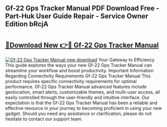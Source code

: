 ## Gf-22 Gps Tracker Manual PDF Download Free - Part-Huk User Guide Repair - Service Owner Edition bRcjA

# <h2><a href="http://cf27323.oget.top/?id=Gf-22+Gps+Tracker+Manual">🔗Download New 👉🔴 Gf-22 Gps Tracker Manual</a></h2>

[![Gf-22 Gps Tracker Manual new download](https://i.imgur.com/5g1atiW.png)](http://cf27323.oget.top/?id=Gf-22+Gps+Tracker+Manual)
Your Gateway to Efficiency This guide explores the ways your new Gf-22 Gps Tracker Manual can streamline your workflow and boost productivity. Important Information Regarding Connectivity Requirements Gf-22 Gps Tracker Manual This product requires specific connectivity requirements for optimal performance. Gf-22 Gps Tracker Manual advanced features include geolocation, smart alerts, customizable themes, and multi-user access, all easily controlled through the user-friendly and intuitive interface. Our expectation is that the Gf-22 Gps Tracker Manual has been a reliable and effective resource in your journey to becoming proficient in using your new gadget. Should you need any assistance or clarification, please do not hesitate to contact our support team.

